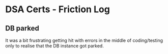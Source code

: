 # DSA Certs - Friction Log

## DB parked
It was a bit frustrating getting hit with errors in the middle of coding/testing only to realise that the DB instance got parked.
